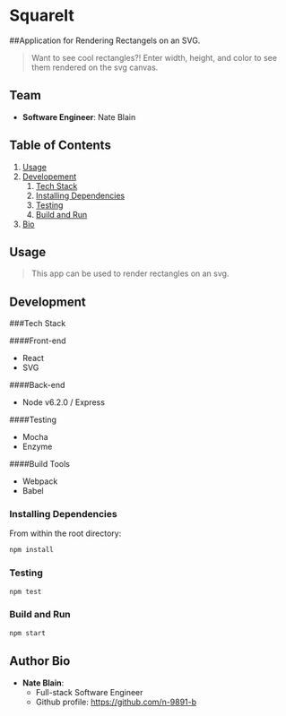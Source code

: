 # SquareIt
##Application for Rendering Rectangels on an SVG.

>Want to see cool rectangles?! Enter width, height, and color to see them rendered on the svg canvas.
## Team

  - __Software Engineer__: Nate Blain

## Table of Contents
1. [Usage](#usage)
2. [Developement](#development)
    1. [Tech Stack](#teck-stack)
    2. [Installing Dependencies](#installing-dependencies)
    3. [Testing](#testing)
    4. [Build and Run](#build-and-run)
3. [Bio](#bio)

## Usage
>This app can be used to render rectangles on an svg.

## Development

###Tech Stack

####Front-end
- React
- SVG

####Back-end
- Node v6.2.0 / Express

####Testing
- Mocha
- Enzyme

####Build Tools
- Webpack
- Babel


### Installing Dependencies
From within the root directory:

```sh
npm install
```

### Testing

```sh
npm test
```

### Build and Run

```sh
npm start
```

## Author Bio
- __Nate Blain__:
  - Full-stack Software Engineer
  - Github profile: https://github.com/n-9891-b
